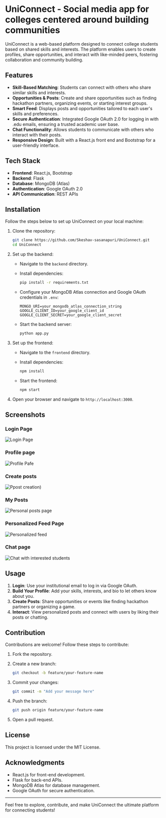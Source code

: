 
# UniConnect - Social media app for colleges centered around building communities  

UniConnect is a web-based platform designed to connect college students based on shared skills and interests. The platform enables users to create profiles, share opportunities, and interact with like-minded peers, fostering collaboration and community building.

## Features

- **Skill-Based Matching**: Students can connect with others who share similar skills and interests.
- **Opportunities & Posts**: Create and share opportunities such as finding hackathon partners, organizing events, or starting interest groups.
- **Smart Feed**: Displays posts and opportunities tailored to each user's skills and preferences.
- **Secure Authentication**: Integrated Google OAuth 2.0 for logging in with .edu emails, ensuring a trusted academic user base.
- **Chat Functionality**: Allows students to communicate with others who interact with their posts.
- **Responsive Design**: Built with a React.js front end and Bootstrap for a user-friendly interface.

## Tech Stack

- **Frontend**: React.js, Bootstrap
- **Backend**: Flask
- **Database**: MongoDB (Atlas)
- **Authentication**: Google OAuth 2.0
- **API Communication**: REST APIs

## Installation

Follow the steps below to set up UniConnect on your local machine:

1. Clone the repository:

   ```bash
   git clone https://github.com/Skeshav-sasanapuri/UniConnect.git
   cd UniConnect
   ```

2. Set up the backend:

   - Navigate to the `backend` directory.
   - Install dependencies:

     ```bash
     pip install -r requirements.txt
     ```

   - Configure your MongoDB Atlas connection and Google OAuth credentials in `.env`:

     ```env
     MONGO_URI=your_mongodb_atlas_connection_string
     GOOGLE_CLIENT_ID=your_google_client_id
     GOOGLE_CLIENT_SECRET=your_google_client_secret
     ```

   - Start the backend server:

     ```bash
     python app.py
     ```

3. Set up the frontend:

   - Navigate to the `frontend` directory.
   - Install dependencies:

     ```bash
     npm install
     ```

   - Start the frontend:

     ```bash
     npm start
     ```

4. Open your browser and navigate to `http://localhost:3000`.

## Screenshots  
### Login Page
![Login Page](screenshots/login%20page.png)

### Profile page
![Profile Pafe](https://github.com/Skeshav-sasanapuri/UniConnect/blob/main/screenshots/create%20profile.png)

### Create posts  
![Ppost creation](https://github.com/Skeshav-sasanapuri/UniConnect/blob/main/screenshots/create%20post.png))  

### My Posts
![Personal posts page](https://github.com/Skeshav-sasanapuri/UniConnect/blob/main/screenshots/My%20posts%20page.png)

### Personalized Feed Page
![Personalized feed](https://github.com/Skeshav-sasanapuri/UniConnect/blob/main/screenshots/post%20feed%20page.png)  

### Chat page
![Chat with interested students](https://github.com/Skeshav-sasanapuri/UniConnect/blob/main/screenshots/chat%20page.png)


## Usage

1. **Login**: Use your institutional email to log in via Google OAuth.
2. **Build Your Profile**: Add your skills, interests, and bio to let others know about you.
3. **Create Posts**: Share opportunities or events like finding hackathon partners or organizing a game.
4. **Interact**: View personalized posts and connect with users by liking their posts or chatting.

## Contribution

Contributions are welcome! Follow these steps to contribute:

1. Fork the repository.
2. Create a new branch:

   ```bash
   git checkout -b feature/your-feature-name
   ```

3. Commit your changes:

   ```bash
   git commit -m "Add your message here"
   ```

4. Push the branch:

   ```bash
   git push origin feature/your-feature-name
   ```

5. Open a pull request.

## License

This project is licensed under the MIT License.

## Acknowledgments

- React.js for front-end development.
- Flask for back-end APIs.
- MongoDB Atlas for database management.
- Google OAuth for secure authentication.

---

Feel free to explore, contribute, and make UniConnect the ultimate platform for connecting students!
